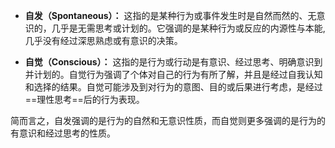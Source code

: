 - **自发（Spontaneous）：** 这指的是某种行为或事件发生时是自然而然的、无意识的，几乎是无需思考或计划的。它强调的是某种行为或反应的内源性与本能,几乎没有经过深思熟虑或有意识的决策。
    
- **自觉（Conscious）：** 这指的是行为或行动是有意识、经过思考、明确意识到并计划的。自觉行为强调了个体对自己的行为有所了解，并且是经过自我认知和选择的结果。自觉可能涉及到对行为的意图、目的或后果进行考虑，是经过==理性思考==后的行为表现。
    

简而言之，自发强调的是行为的自然和无意识性质，而自觉则更多强调的是行为的有意识和经过思考的性质。